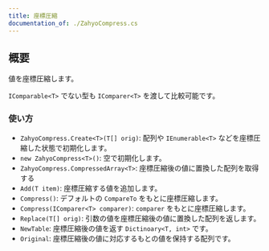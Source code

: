 ```yaml
---
title: 座標圧縮
documentation_of: ./ZahyoCompress.cs
---
```


## 概要

値を座標圧縮します。

`IComparable<T>` でない型も `IComparer<T>` を渡して比較可能です。

### 使い方

- `ZahyoCompress.Create<T>(T[] orig)`: 配列や `IEnumerable<T>` などを座標圧縮した状態で初期化します。
- `new ZahyoCompress<T>()`: 空で初期化します。
- `ZahyoCompress.CompressedArray<T>`: 座標圧縮後の値に置換した配列を取得する
- `Add(T item)`: 座標圧縮する値を追加します。
- `Compress()`: デフォルトの `CompareTo` をもとに座標圧縮します。
- `Compress(IComparer<T> comparer)`: `comparer` をもとに座標圧縮します。
- `Replace(T[] orig)`: 引数の値を座標圧縮後の値に置換した配列を返します。
- `NewTable`: 座標圧縮後の値を返す `Dictinoary<T, int>` です。
- `Original`: 座標圧縮後の値に対応するもとの値を保持する配列です。